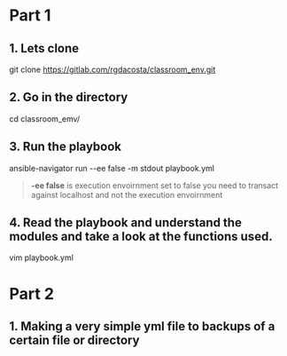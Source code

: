 # Part 1
## 1. Lets clone 
git clone https://gitlab.com/rgdacosta/classroom_env.git

## 2. Go in the directory
cd classroom_emv/

## 3. Run the playbook
ansible-navigator run --ee false -m stdout playbook.yml

> **-ee false** is execution envoirnment set to false you need to transact against localhost and not the execution envoirnment

## 4. Read the playbook and understand the modules and take a look at the functions used.
vim playbook.yml

# Part 2
## 1. Making a very simple yml file to backups of a certain file or directory

